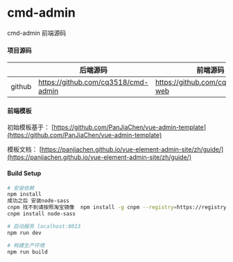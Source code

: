 # cmd-admin

cmd-admin 前端源码

#### 项目源码

|     |   后端源码  |   前端源码  |
|---  |--- | --- |
|  github   |  https://github.com/cq3518/cmd-admin   |  https://github.com/cq3518/cmd-web  |




#### 前端模板

初始模板基于： [https://github.com/PanJiaChen/vue-admin-template](https://github.com/PanJiaChen/vue-admin-template)

模板文档： [https://panjiachen.github.io/vue-element-admin-site/zh/guide/](https://panjiachen.github.io/vue-element-admin-site/zh/guide/)

#### Build Setup
``` bash
# 安装依赖
npm install
成功之后 安装node-sass
cnpm 找不到请按照淘宝镜像  npm install -g cnpm --registry=https://registry.npm.taobao.org
cnpm install node-sass

# 启动服务 localhost:8013
npm run dev

# 构建生产环境
npm run build
```
